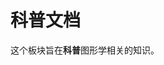 # 科普文档

这个板块旨在**科普**图形学相关的知识。

<seealso style="cards">
    <category ref="related">
        <a href="Correction.md" summary="这个板块总结了一些玩家中有歧义的图形学观点。"/>
        <a href="QAs.md" summary="这个板块总结了社区中经常有人提起的概念性问题。"/>
        <a href="Troubleshoot.md" summary="这个板块提供快速解决光影和资源包问题的办法。"/>
    </category>
</seealso>
